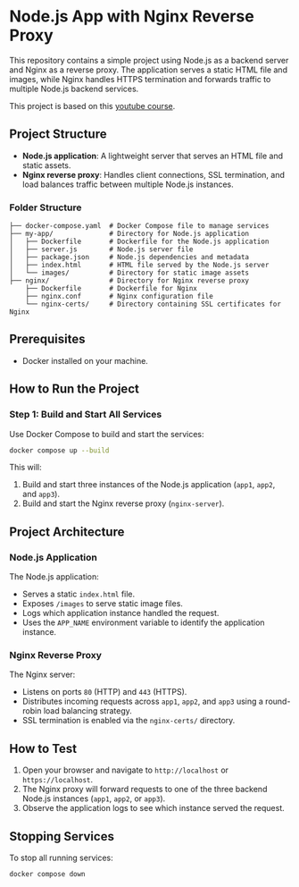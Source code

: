 # Node.js App with Nginx Reverse Proxy

This repository contains a simple project using Node.js as a backend server and Nginx as a reverse proxy. The application serves a static HTML file and images, while Nginx handles HTTPS termination and forwards traffic to multiple Node.js backend services.

This project is based on this [youtube course](https://www.youtube.com/watch?v=q8OleYuqntY).

## Project Structure

- **Node.js application**: A lightweight server that serves an HTML file and static assets.
- **Nginx reverse proxy**: Handles client connections, SSL termination, and load balances traffic between multiple Node.js instances.

### Folder Structure

```
├── docker-compose.yaml  # Docker Compose file to manage services
├── my-app/              # Directory for Node.js application
│   ├── Dockerfile       # Dockerfile for the Node.js application
│   ├── server.js        # Node.js server file
│   ├── package.json     # Node.js dependencies and metadata
│   ├── index.html       # HTML file served by the Node.js server
│   └── images/          # Directory for static image assets
├── nginx/               # Directory for Nginx reverse proxy
    ├── Dockerfile       # Dockerfile for Nginx
    ├── nginx.conf       # Nginx configuration file
    └── nginx-certs/     # Directory containing SSL certificates for Nginx
```


## Prerequisites

- Docker installed on your machine.

## How to Run the Project

### Step 1: Build and Start All Services

Use Docker Compose to build and start the services:
```bash
docker compose up --build
```

This will:
1. Build and start three instances of the Node.js application (`app1`, `app2`, and `app3`).
2. Build and start the Nginx reverse proxy (`nginx-server`).

## Project Architecture

### Node.js Application
The Node.js application:
- Serves a static `index.html` file.
- Exposes `/images` to serve static image files.
- Logs which application instance handled the request.
- Uses the `APP_NAME` environment variable to identify the application instance.

### Nginx Reverse Proxy
The Nginx server:
- Listens on ports `80` (HTTP) and `443` (HTTPS).
- Distributes incoming requests across `app1`, `app2`, and `app3` using a round-robin load balancing strategy.
- SSL termination is enabled via the `nginx-certs/` directory.

## How to Test

1. Open your browser and navigate to `http://localhost` or `https://localhost`.
2. The Nginx proxy will forward requests to one of the three backend Node.js instances (`app1`, `app2`, or `app3`).
3. Observe the application logs to see which instance served the request.

## Stopping Services
To stop all running services:
```bash
docker compose down
```